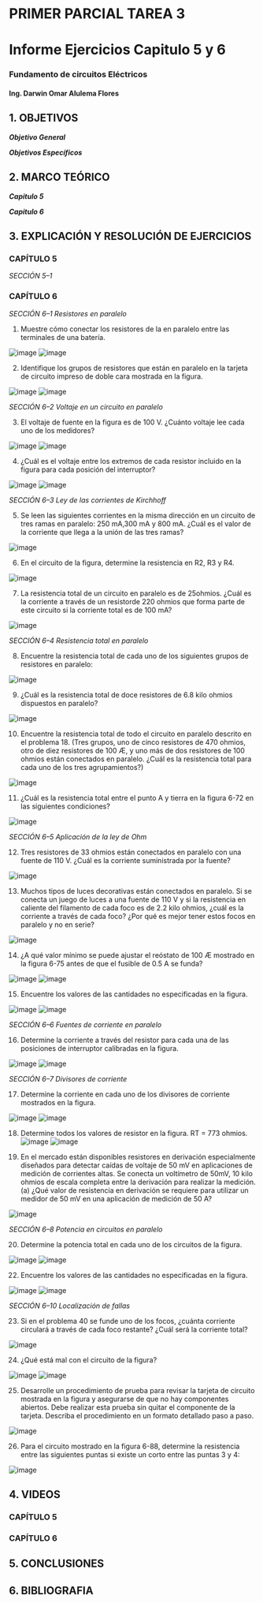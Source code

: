 # PRIMER PARCIAL TAREA 3

# Informe Ejercicios Capitulo 5 y 6
### Fundamento de circuitos Eléctricos 
#### Ing. Darwin Omar Alulema Flores


## 1. OBJETIVOS

***Objetivo General***

 ***Objetivos Específicos***
 
  ## 2. MARCO TEÓRICO
 
***Capitulo 5***

***Capitulo 6***


## 3. EXPLICACIÓN Y RESOLUCIÓN DE EJERCICIOS


### CAPÍTULO 5

*SECCIÓN 5–1*

### CAPÍTULO 6
*SECCIÓN 6–1 Resistores en paralelo*
 1. Muestre cómo conectar los resistores de la en paralelo entre las terminales de una batería.

![image](https://user-images.githubusercontent.com/93794279/143321767-1842026c-c2e2-4160-9722-a4d267cb91c7.png)
![image](https://user-images.githubusercontent.com/93794279/143321821-8bd4cb7f-02d2-46ac-bae1-d657171ce6b2.png)

 2. Identifique los grupos de resistores que están en paralelo en la tarjeta de circuito impreso de doble cara mostrada en la figura.

![image](https://user-images.githubusercontent.com/93794279/143321853-efc79621-321c-405b-b86d-7fa3d9455428.png)
![image](https://user-images.githubusercontent.com/93794279/143321898-15b36979-2061-4cfb-bd3f-3ada225928f4.png)

 *SECCIÓN 6–2 Voltaje en un circuito en paralelo*
 
 3. El voltaje de fuente en la figura es de 100 V. ¿Cuánto voltaje lee cada uno de los medidores?

![image](https://user-images.githubusercontent.com/93794279/143321985-5658323e-3b2c-4871-843b-7bf2ee74a0bb.png)
![image](https://user-images.githubusercontent.com/93794279/143322019-83c86fe5-4738-40a2-b18a-bde10f265b81.png)

4. ¿Cuál es el voltaje entre los extremos de cada resistor incluido en la figura para cada posición del interruptor?

![image](https://user-images.githubusercontent.com/93794279/143322041-67a806a1-6d94-4f05-9d40-8713c0f3ec40.png)
![image](https://user-images.githubusercontent.com/93794279/143322093-39eecd7a-e5d9-4b0f-9bca-6f56bc7f5046.png)

*SECCIÓN 6–3 Ley de las corrientes de Kirchhoff*

 5. Se leen las siguientes corrientes en la misma dirección en un circuito de tres ramas en paralelo: 250 mA,300 mA y 800 mA. ¿Cuál es el valor de la corriente que llega a la unión de las tres ramas?

![image](https://user-images.githubusercontent.com/93794279/143322363-e880cf39-c5da-4ee8-b239-fe5c1acd9a53.png)

 6. En el circuito de la figura, determine la resistencia en R2, R3 y R4.
 
 ![image](https://user-images.githubusercontent.com/93794279/143322416-b4afb9e1-93b9-4760-a397-081f70f5d302.png)

 7. La resistencia total de un circuito en paralelo es de 25ohmios. ¿Cuál es la corriente a través de un resistorde 220 ohmios que forma parte de este circuito si la corriente total es de 100 mA?

![image](https://user-images.githubusercontent.com/93794279/143322445-26336fdc-17eb-4feb-a24f-aba896a78160.png)

  *SECCIÓN 6–4 Resistencia total en paralelo*
  
 8. Encuentre la resistencia total de cada uno de los siguientes grupos de resistores en paralelo:

![image](https://user-images.githubusercontent.com/93794279/143322479-ed9d4404-bcd7-46dd-a6c5-6aa5553d8621.png)

 9. ¿Cuál es la resistencia total de doce resistores de 6.8 kilo ohmios dispuestos en paralelo?

![image](https://user-images.githubusercontent.com/93794279/143322529-7a388f5e-70dc-4416-a1c1-f23be435d782.png)

 10. Encuentre la resistencia total de todo el circuito en paralelo descrito en el problema 18.
 (Tres grupos, uno de cinco resistores de 470 ohmios, otro de diez resistores de 100 Æ, y uno más de dos resistores de 100 ohmios están conectados en paralelo. ¿Cuál es la resistencia total para cada uno de los tres agrupamientos?)
 
 ![image](https://user-images.githubusercontent.com/93794279/143322571-3214319e-cbd4-4786-b042-dcbcc537156d.png)

 11. ¿Cuál es la resistencia total entre el punto A y tierra en la figura 6-72 en las siguientes condiciones?

![image](https://user-images.githubusercontent.com/93794279/143322602-c90c1b34-2ccb-4126-9c1e-0887de0e5a5a.png)

*SECCIÓN 6–5 Aplicación de la ley de Ohm*

 12. Tres resistores de 33 ohmios están conectados en paralelo con una fuente de 110 V. ¿Cuál es la corriente suministrada por la fuente?

![image](https://user-images.githubusercontent.com/93794279/143322631-16b9f67d-b90c-48a3-87cc-db88ff8693fc.png)

 13. Muchos tipos de luces decorativas están conectados en paralelo. Si se conecta un juego de luces a una fuente de 110 V y si la resistencia en caliente del filamento de cada foco es de 2.2 kilo ohmios, ¿cuál es la corriente a través de cada foco? ¿Por qué es mejor tener estos focos en paralelo y no en serie?

![image](https://user-images.githubusercontent.com/93794279/143322663-2c456a30-5ce5-4f64-a0f6-1ed53620b87a.png)

 14. ¿A qué valor mínimo se puede ajustar el reóstato de 100 Æ mostrado en la figura 6-75 antes de que el fusible de 0.5 A se funda?

![image](https://user-images.githubusercontent.com/93794279/143322714-1ab66b53-dee4-4363-803c-3f62cf8e5fbe.png)
![image](https://user-images.githubusercontent.com/93794279/143322696-9f09b423-1d0e-4b9f-a747-aad90def9c20.png)

 15. Encuentre los valores de las cantidades no especificadas en la figura.

![image](https://user-images.githubusercontent.com/93794279/143322761-965f106a-c695-41a3-841d-6e574f783e55.png)
![image](https://user-images.githubusercontent.com/93794279/143322816-1b99c94c-9818-4e72-abb1-30d68d3da5ee.png)

*SECCIÓN 6–6 Fuentes de corriente en paralelo*

 16. Determine la corriente a través del resistor para cada una de las posiciones de interruptor calibradas en la figura.

![image](https://user-images.githubusercontent.com/93794279/143322874-6ccd5ed6-3170-4703-bad2-35e6702e412c.png)
![image](https://user-images.githubusercontent.com/93794279/143322860-0d7a98c5-0493-45c2-921c-696f5e1e3f7b.png)

 *SECCIÓN 6–7 Divisores de corriente*
 
 17. Determine la corriente en cada uno de los divisores de corriente mostrados en la figura.

![image](https://user-images.githubusercontent.com/93794279/143322905-d13a9e5a-49fb-44d7-b240-cc39f5f65792.png)
![image](https://user-images.githubusercontent.com/93794279/143322943-80f0cd1e-fcac-4e40-aaed-7e6cdb8c41d9.png)

 18. Determine todos los valores de resistor en la figura. RT = 773 ohmios.
![image](https://user-images.githubusercontent.com/93794279/143322965-6b832ac8-fc5c-4855-b880-ed6dc54525d3.png)
![image](https://user-images.githubusercontent.com/93794279/143323009-cf8a0557-6ad8-4178-b566-933e1354c44d.png)

 19. En el mercado están disponibles resistores en derivación especialmente diseñados para detectar caídas de voltaje de 50 mV en aplicaciones de medición de corrientes altas. Se conecta un voltímetro de 50mV, 10 kilo ohmios de escala completa entre la derivación para realizar la medición.
   (a) ¿Qué valor de resistencia en derivación se requiere para utilizar un medidor de 50 mV en una
aplicación de medición de 50 A?

![image](https://user-images.githubusercontent.com/93794279/143323035-35576ab2-7f87-46fb-90d7-1380f638f50d.png)

 *SECCIÓN 6–8 Potencia en circuitos en paralelo*
 
 20. Determine la potencia total en cada uno de los circuitos de la figura.

![image](https://user-images.githubusercontent.com/93794279/143323068-5c1db812-5699-4586-9766-aaf2328cafdb.png)
![image](https://user-images.githubusercontent.com/93794279/143323090-ce369d91-d8d3-4059-9529-2c8d9ff8f3f3.png)

 22. Encuentre los valores de las cantidades no especificadas en la figura. 
 
 ![image](https://user-images.githubusercontent.com/93794279/143323131-abedcc15-b18f-439a-8790-48b9da96b4d9.png)
![image](https://user-images.githubusercontent.com/93794279/143323160-54b31304-592d-4835-b956-ddbbfafd76ae.png)

 *SECCIÓN 6–10 Localización de fallas*
 
 23. Si en el problema 40 se funde uno de los focos, ¿cuánta corriente circulará a través de cada foco restante? ¿Cuál será la corriente total?

![image](https://user-images.githubusercontent.com/93794279/143323179-eafc131a-ef2b-45ca-a5c4-ec0864427e22.png)

 24. ¿Qué está mal con el circuito de la figura?

![image](https://user-images.githubusercontent.com/93794279/143323222-ac04acf7-b2cc-4d50-b299-69ffd02ba4ec.png)
![image](https://user-images.githubusercontent.com/93794279/143323204-848c950b-5f3c-4b7b-b3fa-6f83252755b7.png)

 25. Desarrolle un procedimiento de prueba para revisar la tarjeta de circuito mostrada en la figura y asegurarse de que no hay componentes abiertos. Debe realizar esta prueba sin quitar el componente de la tarjeta. Describa el procedimiento en un formato detallado paso a paso.

![image](https://user-images.githubusercontent.com/93794279/143323253-b7d7f252-2270-4c11-8856-879c648fa630.png)

 26. Para el circuito mostrado en la figura 6-88, determine la resistencia entre las siguientes puntas si existe un corto entre las puntas 3 y 4:

![image](https://user-images.githubusercontent.com/93794279/143323285-22b9507c-7d38-4f58-a92a-37d324b6b0da.png)


 ## 4. VIDEOS

### CAPÍTULO 5
### CAPÍTULO 6

## 5. CONCLUSIONES

## 6. BIBLIOGRAFIA
